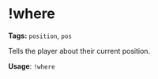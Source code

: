 # !where

**Tags:** `position`, `pos`

Tells the player about their current position.

**Usage**: `!where`
